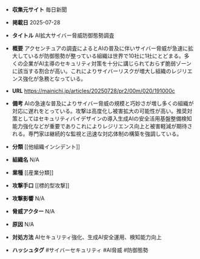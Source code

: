 - **収集元サイト**
毎日新聞

- **掲載日**
2025-07-28

- **タイトル**
AI拡大サイバー脅威防御態勢調査

- **概要**
アクセンチュアの調査によるとAIの普及に伴いサイバー脅威が急速に拡大しているが防御態勢が整っている組織は世界で10社に1社にとどまる。多くの企業がAI主導のセキュリティ対策を十分に講じられておらず脆弱ゾーンに該当する割合が高い。これによりサイバーリスクが増大し組織のレジリエンス強化が急務となっている。

- **URL**
https://mainichi.jp/articles/20250728/pr2/00m/020/191000c

- **備考**
AIの急速な普及によりサイバー脅威の規模と巧妙さが増し多くの組織が対応に遅れをとっている。攻撃は高度化し被害拡大の可能性が高い。推奨対策としてはセキュリティバイデザインの導入生成AIの安全活用基盤整備検知能力強化などが重要でありこれによりレジリエンス向上と被害軽減が期待される。専門家は継続的な監視と迅速な対応体制の構築を強調している。

- **分類**
[[他組織インシデント]]

- **組織名**
N/A

- **業種**
[[産業分類]]

- **攻撃手口**
[[標的型攻撃]]

- **攻撃影響**
N/A

- **脅威アクター**
N/A

- **原因**
N/A

- **対処方法**
AIセキュリティ強化、生成AI安全運用、検知能力向上

- **ハッシュタグ**
#サイバーセキュリティ #AI脅威 #防御態勢
